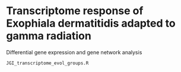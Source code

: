 # Transcriptome response of Exophiala dermatitidis adapted to gamma radiation
Differential gene expression and gene network analysis
```
JGI_transcriptome_evol_groups.R
```
